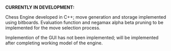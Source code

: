 **CURRENTLY IN DEVELOPMENT:**

Chess Engine developed in C++; move generation and storage implemented using bitboards. Evaluation function and negamax alpha beta pruning to be implemented for the move selection process.

Implemention of the GUI has not been implemented; will be implemented after completing working model of the engine. 
